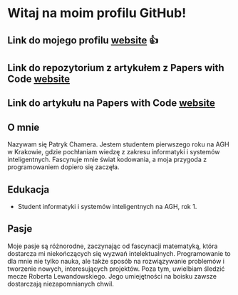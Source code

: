 # Witaj na moim profilu GitHub!

## Link do mojego profilu [website](https://xhamera1.github.io) 👍

## Link do repozytorium z artykułem z Papers with Code [website](https://github.com/xhamera1/Monkey_repozytorium_Papers_with_Code.git)
## Link do artykułu na Papers with Code  [website](https://paperswithcode.com/paper/monkey-image-resolution-and-text-label-are) 

## O mnie
Nazywam się Patryk Chamera. Jestem studentem pierwszego roku na AGH w Krakowie, gdzie pochłaniam wiedzę z zakresu informatyki i systemów inteligentnych. Fascynuje mnie świat kodowania, a moja przygoda z programowaniem dopiero się zaczęła.

## Edukacja
- Student informatyki i systemów inteligentnych na AGH, rok 1.

## Pasje
Moje pasje są różnorodne, zaczynając od fascynacji matematyką, która dostarcza mi niekończących się wyzwań intelektualnych. Programowanie to dla mnie nie tylko nauka, ale także sposób na rozwiązywanie problemów i tworzenie nowych, interesujących projektów. Poza tym, uwielbiam śledzić mecze Roberta Lewandowskiego. Jego umiejętności na boisku zawsze dostarczają niezapomnianych chwil.
